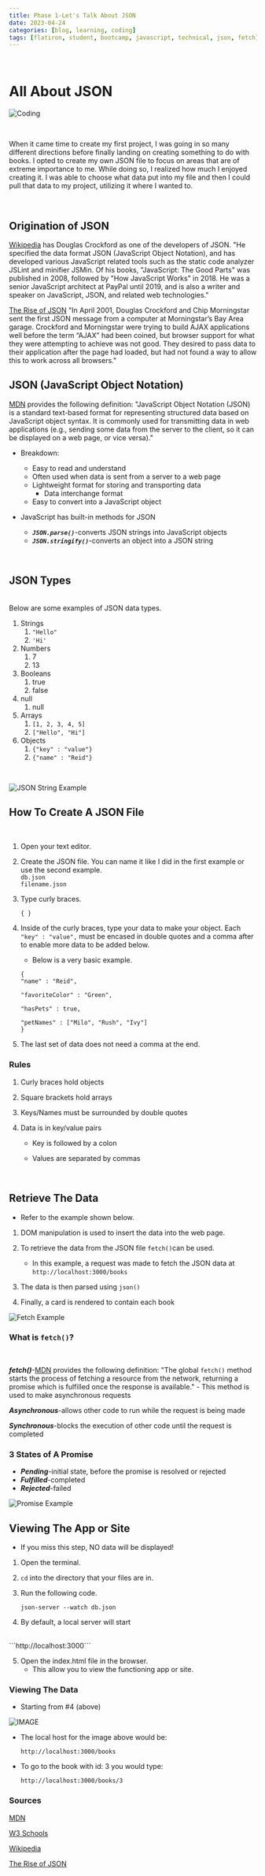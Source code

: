 ```yaml
---
title: Phase 1-Let's Talk About JSON 
date: 2023-04-24 
categories: [blog, learning, coding]
tags: [flatiron, student, bootcamp, javascript, technical, json, fetch]    #TAG names should always be in lowercase
---
```


<br>

# All About JSON

![Coding](https://learnandbuild.in/wp-content/uploads/2022/03/pre_c-program-2.jpg)

<br>

When it came time to create my first project, I was going in so many different directions before finally landing on creating something to do with books. I opted to create my own JSON file to focus on areas that are of extreme importance to me. While doing so, I realized how much I enjoyed creating it. I was able to choose what data put into my file and then I could pull that data to my project, utilizing it where I wanted to.

<br>

## Origination of JSON

[Wikipedia](https://en.wikipedia.org/wiki/Douglas_Crockford#:~:text=Douglas%20Crockford%20is%20an%20American,analyzer%20JSLint%20and%20minifier%20JSMin.) has Douglas Crockford as one of the developers of JSON. "He specified the data format JSON (JavaScript Object Notation), and has developed various JavaScript related tools such as the static code analyzer JSLint and minifier JSMin. Of his books, "JavaScript: The Good Parts" was published in 2008, followed by "How JavaScript Works" in 2018. He was a senior JavaScript architect at PayPal until 2019, and is also a writer and speaker on JavaScript, JSON, and related web technologies."

[The Rise of JSON](https://www.toptal.com/web/json-vs-xml-part-1#:~:text=In%20April%202001%2C%20Douglas%20Crockford,at%20Morningstar's%20Bay%20Area%20garage.) "In April 2001, Douglas Crockford and Chip Morningstar sent the first JSON message from a computer at Morningstar’s Bay Area garage. Crockford and Morningstar were trying to build AJAX applications well before the term “AJAX” had been coined, but browser support for what they were attempting to achieve was not good. They desired to pass data to their application after the page had loaded, but had not found a way to allow this to work across all browsers."
<br>

## JSON (**J**ava**S**cript **O**bject **N**otation)

[MDN](https://developer.mozilla.org/en-US/docs/Learn/JavaScript/Objects/JSON "JSON") provides the following definition: "JavaScript Object Notation (JSON) is a standard text-based format for representing structured data based on JavaScript object syntax. It is commonly used for transmitting data in web applications (e.g., sending some data from the server to the client, so it can be displayed on a web page, or vice versa)." 

- Breakdown:
    - Easy to read and understand
    - Often used when data is sent from a server to a web page
    - Lightweight format for storing and transporting data
        - Data interchange format
    - Easy to convert into a JavaScript object


- JavaScript has built-in methods for JSON
    - ***`JSON.parse()`***-converts JSON strings into JavaScript objects
    - ***`JSON.stringify()`***-converts an object into a JSON string

<br>

## JSON Types
<br>
Below are some examples of JSON data types. 

1. Strings
    1. `"Hello"`
    2. `'Hi'`
2. Numbers
    1. 7
    2. 13
3. Booleans
    1. true
    2. false
4. null
    1. null
5. Arrays
    1. `[1, 2, 3, 4, 5]`
    2. `["Hello", "Hi"]`
6. Objects
    1. `{"key" : "value"}`
    2. `{"name" : "Reid"}`
    
<br>

![JSON String Example](/assets/img/jsonex.png)

## How To Create A JSON File
<br>

1. Open your text editor.

2. Create the JSON file. You can name it like I did in the first example or use the second example.
    <br>
    `db.json`
    <br>
    `filename.json`

3. Type curly braces.


    ```{ }```

4. Inside of the curly braces, type your data to make your object. Each `"key" : "value",` must be encased in double quotes and a comma after to enable more data to be added below.
    - Below is a very basic example.


    ```
    {
    "name" : "Reid",

    "favoriteColor" : "Green",

    "hasPets" : true,

    "petNames" : ["Milo", "Rush", "Ivy"]
    }
    ```

5. The last set of data does not need a comma at the end. 

### Rules

1. Curly braces hold objects

2. Square brackets hold arrays

3. Keys/Names must be surrounded by double quotes

4. Data is in key/value pairs

    - Key is followed by a colon 

    - Values are separated by commas

<br>

## Retrieve The Data

- Refer to the example shown below. 

1. DOM manipulation is used to insert the data into the web page.

2. To retrieve the data from the JSON file `fetch()`can be used.
    - In this example, a request was made to fetch the JSON data at `http://localhost:3000/books`

3. The data is then parsed using `json()`

4. Finally, a card is rendered to contain each book
    

![Fetch Example](/assets/img/fetch.png)

### What is `fetch()`?
<br>

***fetch()***-[MDN](https://developer.mozilla.org/en-US/docs/Web/API/fetch "fetch()") provides the following definition: "The global `fetch()` method starts the process of fetching a resource from the network, returning a promise which is fulfilled once the response is available."
    - This method is used to make asynchronous requests

***Asynchronous***-allows other code to run while the request is being made 

***Synchronous***-blocks the execution of other code until the request is completed

### 3 States of A Promise

- ***Pending***-initial state, before the promise is resolved or rejected
- ***Fulfilled***-completed 
- ***Rejected***-failed

![Promise Example](https://developer.mozilla.org/en-US/docs/Web/JavaScript/Reference/Global_Objects/Promise/promises.png "Promise Diagram")

## Viewing The App or Site

- If you miss this step, NO data will be displayed!

1. Open the terminal.

2. `cd` into the directory that your files are in.

3. Run the following code.

    ```json-server --watch db.json```

4. By default, a local server will start
<br>
    ```http://localhost:3000```

5. Open the index.html file in the browser.
    - This allow you to view the functioning app or site.

### Viewing The Data

- Starting from #4 (above)

![IMAGE](/assets/img/json-data.png)

- The local host for the image above would be:

    ```http://localhost:3000/books```
- To go to the book with id: 3 you would type:

    ```http://localhost:3000/books/3```
### Sources

[MDN](https://developer.mozilla.org/en-US/)
<br>

[W3 Schools](https://www.w3schools.com/)
<br>

[Wikipedia](https://en.wikipedia.org/wiki/Douglas_Crockford#:~:text=Douglas%20Crockford%20is%20an%20American,analyzer%20JSLint%20and%20minifier%20JSMin.)
<br>

[The Rise of JSON](https://www.toptal.com/web/json-vs-xml-part-1#:~:text=In%20April%202001%2C%20Douglas%20Crockford,at%20Morningstar's%20Bay%20Area%20garage.)